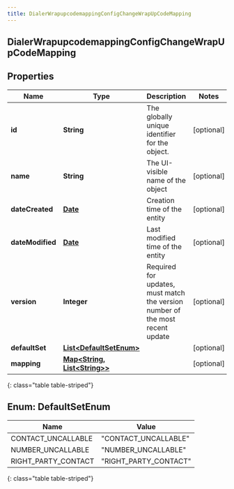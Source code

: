 ```yaml
---
title: DialerWrapupcodemappingConfigChangeWrapUpCodeMapping
---
```


## DialerWrapupcodemappingConfigChangeWrapUpCodeMapping

## Properties

| Name             | Type                                                                      | Description                                                                   | Notes      |
| ---------------- | ------------------------------------------------------------------------- | ----------------------------------------------------------------------------- | ---------- |
| **id**           | <!----><!---->**String**<!---->                                           | The globally unique identifier for the object.                                | [optional] |
| **name**         | <!----><!---->**String**<!---->                                           | The UI-visible name of the object                                             | [optional] |
| **dateCreated**  | <!----><!---->[**Date**](Date.md)<!---->                                  | Creation time of the entity                                                   | [optional] |
| **dateModified** | <!----><!---->[**Date**](Date.md)<!---->                                  | Last modified time of the entity                                              | [optional] |
| **version**      | <!----><!---->**Integer**<!---->                                          | Required for updates, must match the version number of the most recent update | [optional] |
| **defaultSet**   | <!---->[**List&lt;DefaultSetEnum&gt;**](#DefaultSetEnum)<!---->           |                                                                               | [optional] |
| **mapping**      | <!----><!---->[**Map&lt;String, List&lt;String&gt;&gt;**](List.md)<!----> |                                                                               | [optional] |

{: class="table table-striped"}

<a name="DefaultSetEnum"></a>

## Enum: DefaultSetEnum

| Name                | Value                           |
| ------------------- | ------------------------------- |
| CONTACT_UNCALLABLE  | &quot;CONTACT_UNCALLABLE&quot;  |
| NUMBER_UNCALLABLE   | &quot;NUMBER_UNCALLABLE&quot;   |
| RIGHT_PARTY_CONTACT | &quot;RIGHT_PARTY_CONTACT&quot; |

{: class="table table-striped"}

